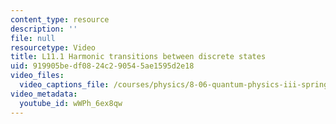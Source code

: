 ```yaml
---
content_type: resource
description: ''
file: null
resourcetype: Video
title: L11.1 Harmonic transitions between discrete states
uid: 919905be-df08-24c2-9054-5ae1595d2e18
video_files:
  video_captions_file: /courses/physics/8-06-quantum-physics-iii-spring-2018/video-lectures/time-dependent-perturbation-theory/L11-1/wWPh_6ex8qw.vtt
video_metadata:
  youtube_id: wWPh_6ex8qw
---
```

